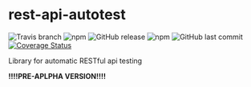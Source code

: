 # rest-api-autotest

![Travis branch](https://img.shields.io/travis/lalugeo/rest-api-autotest/dev.svg)
![npm](https://img.shields.io/npm/dm/rest-api-autotest.svg)
![GitHub release](https://img.shields.io/github/release/lalugeo/rest-api-autotest/all.svg)
![npm](https://img.shields.io/npm/l/rest-api-autotest.svg)
![GitHub last commit](https://img.shields.io/github/last-commit/lalugeo/rest-api-autotest.svg)
[![Coverage Status](https://coveralls.io/repos/github/lalugeo/rest-api-autotest/badge.svg?branch=dev)](https://coveralls.io/github/lalugeo/rest-api-autotest?branch=dev)

Library for  automatic RESTful api testing

**!!!!PRE-APLPHA VERSION!!!!**
